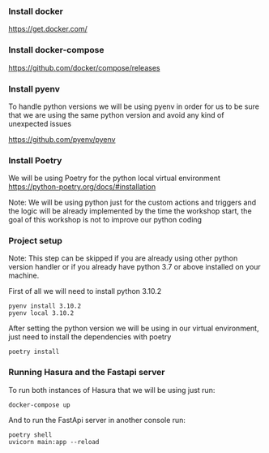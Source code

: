 ### Install docker
https://get.docker.com/

### Install docker-compose
https://github.com/docker/compose/releases

### Install pyenv
To handle python versions we will be using pyenv in order for us to be sure that we are using the same python version and avoid any kind of unexpected issues

https://github.com/pyenv/pyenv

### Install Poetry
We will be using Poetry for the python local virtual environment
https://python-poetry.org/docs/#installation

Note: We will be using python just for the custom actions and triggers and the logic will be already implemented by the time the workshop start, the goal of this workshop is not to improve our python coding

### Project setup
Note: This step can be skipped if you are already using other python version handler or if you already have python 3.7 or above installed on your machine.

First of all we will need to install python 3.10.2

```shell
pyenv install 3.10.2
pyenv local 3.10.2
```

After setting the python version we will be using in our virtual environment, just need to install the dependencies with poetry
```shell
poetry install
```

### Running Hasura and the Fastapi server

To run both instances of Hasura that we will be using just run:

```shell
docker-compose up
```

And to run the FastApi server in another console run:
 ```shell
poetry shell
uvicorn main:app --reload
```
